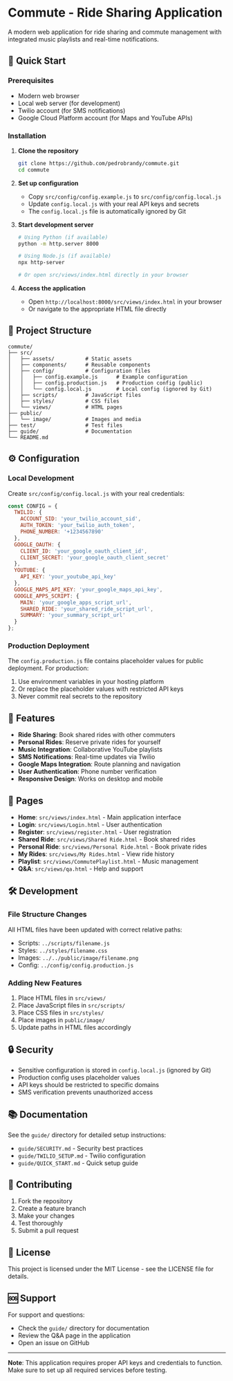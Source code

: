 # Commute - Ride Sharing Application

A modern web application for ride sharing and commute management with integrated music playlists and real-time notifications.

## 🚀 Quick Start

### Prerequisites
- Modern web browser
- Local web server (for development)
- Twilio account (for SMS notifications)
- Google Cloud Platform account (for Maps and YouTube APIs)

### Installation

1. **Clone the repository**
   ```bash
   git clone https://github.com/pedrobrandy/commute.git
   cd commute
   ```

2. **Set up configuration**
   - Copy `src/config/config.example.js` to `src/config/config.local.js`
   - Update `config.local.js` with your real API keys and secrets
   - The `config.local.js` file is automatically ignored by Git

3. **Start development server**
   ```bash
   # Using Python (if available)
   python -m http.server 8000

   # Using Node.js (if available)
   npx http-server

   # Or open src/views/index.html directly in your browser
   ```

4. **Access the application**
   - Open `http://localhost:8000/src/views/index.html` in your browser
   - Or navigate to the appropriate HTML file directly

## 📁 Project Structure

```
commute/
├── src/
│   ├── assets/          # Static assets
│   ├── components/      # Reusable components
│   ├── config/          # Configuration files
│   │   ├── config.example.js      # Example configuration
│   │   ├── config.production.js   # Production config (public)
│   │   └── config.local.js        # Local config (ignored by Git)
│   ├── scripts/         # JavaScript files
│   ├── styles/          # CSS files
│   └── views/           # HTML pages
├── public/
│   └── image/           # Images and media
├── test/                # Test files
├── guide/               # Documentation
└── README.md
```

## ⚙️ Configuration

### Local Development
Create `src/config/config.local.js` with your real credentials:

```javascript
const CONFIG = {
  TWILIO: {
    ACCOUNT_SID: 'your_twilio_account_sid',
    AUTH_TOKEN: 'your_twilio_auth_token',
    PHONE_NUMBER: '+1234567890'
  },
  GOOGLE_OAUTH: {
    CLIENT_ID: 'your_google_oauth_client_id',
    CLIENT_SECRET: 'your_google_oauth_client_secret'
  },
  YOUTUBE: {
    API_KEY: 'your_youtube_api_key'
  },
  GOOGLE_MAPS_API_KEY: 'your_google_maps_api_key',
  GOOGLE_APPS_SCRIPT: {
    MAIN: 'your_google_apps_script_url',
    SHARED_RIDE: 'your_shared_ride_script_url',
    SUMMARY: 'your_summary_script_url'
  }
};
```

### Production Deployment
The `config.production.js` file contains placeholder values for public deployment. For production:

1. Use environment variables in your hosting platform
2. Or replace the placeholder values with restricted API keys
3. Never commit real secrets to the repository

## 🔧 Features

- **Ride Sharing**: Book shared rides with other commuters
- **Personal Rides**: Reserve private rides for yourself
- **Music Integration**: Collaborative YouTube playlists
- **SMS Notifications**: Real-time updates via Twilio
- **Google Maps Integration**: Route planning and navigation
- **User Authentication**: Phone number verification
- **Responsive Design**: Works on desktop and mobile

## 📱 Pages

- **Home**: `src/views/index.html` - Main application interface
- **Login**: `src/views/Login.html` - User authentication
- **Register**: `src/views/register.html` - User registration
- **Shared Ride**: `src/views/Shared Ride.html` - Book shared rides
- **Personal Ride**: `src/views/Personal Ride.html` - Book private rides
- **My Rides**: `src/views/My Rides.html` - View ride history
- **Playlist**: `src/views/CommutePlaylist.html` - Music management
- **Q&A**: `src/views/qa.html` - Help and support

## 🛠️ Development

### File Structure Changes
All HTML files have been updated with correct relative paths:
- Scripts: `../scripts/filename.js`
- Styles: `../styles/filename.css`
- Images: `../../public/image/filename.png`
- Config: `../config/config.production.js`

### Adding New Features
1. Place HTML files in `src/views/`
2. Place JavaScript files in `src/scripts/`
3. Place CSS files in `src/styles/`
4. Place images in `public/image/`
5. Update paths in HTML files accordingly

## 🔒 Security

- Sensitive configuration is stored in `config.local.js` (ignored by Git)
- Production config uses placeholder values
- API keys should be restricted to specific domains
- SMS verification prevents unauthorized access

## 📚 Documentation

See the `guide/` directory for detailed setup instructions:
- `guide/SECURITY.md` - Security best practices
- `guide/TWILIO_SETUP.md` - Twilio configuration
- `guide/QUICK_START.md` - Quick setup guide

## 🤝 Contributing

1. Fork the repository
2. Create a feature branch
3. Make your changes
4. Test thoroughly
5. Submit a pull request

## 📄 License

This project is licensed under the MIT License - see the LICENSE file for details.

## 🆘 Support

For support and questions:
- Check the `guide/` directory for documentation
- Review the Q&A page in the application
- Open an issue on GitHub

---

**Note**: This application requires proper API keys and credentials to function. Make sure to set up all required services before testing.
